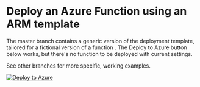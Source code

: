 # Deploy an Azure Function using an ARM template

The master branch contains a generic version of the deployment template, tailored for a fictional version of a function . The Deploy to Azure button below works, but there's no function to be deployed with current settings.

See other branches for more specific, working examples.  

[![Deploy to Azure](http://azuredeploy.net/deploybutton.png)](https://portal.azure.com/#create/Microsoft.Template/uri/https%3A%2F%2Fraw.githubusercontent.com%2Fsebastus%2FAzureFunctionDeployment%2Fmaster%2FazureDeploy.json)